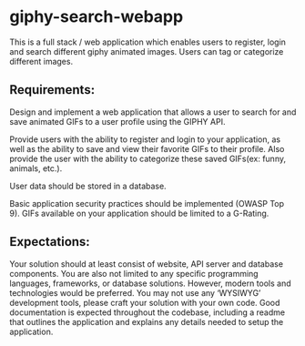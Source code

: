 # giphy-search-webapp
This is a full stack / web application which enables users to register, login and search different giphy animated images. Users can tag or categorize different images. 

## Requirements: 

Design and implement a web application that allows a user to search for and save animated GIFs to a user profile using the GIPHY API. <br/>

Provide users with the ability to register and login to your application, as well as the ability to save and view their favorite GIFs to their profile. Also provide the user with the ability to categorize these saved GIFs(ex: funny, animals, etc.). <br/>

User data should be stored in a database. <br/>

Basic application security practices should be implemented (OWASP Top 9). GIFs available on your application should be limited to a G-Rating. <br/>

## Expectations: 
Your solution should at least consist of website, API server and database components. You are also not limited to any specific programming languages, frameworks, or database solutions. However, modern tools and technologies would be preferred. 
You may not use any ‘WYSIWYG’ development tools, please craft your solution with your own code. 
Good documentation is expected throughout the codebase, including a readme that outlines the application and explains any details needed to setup the application. 
